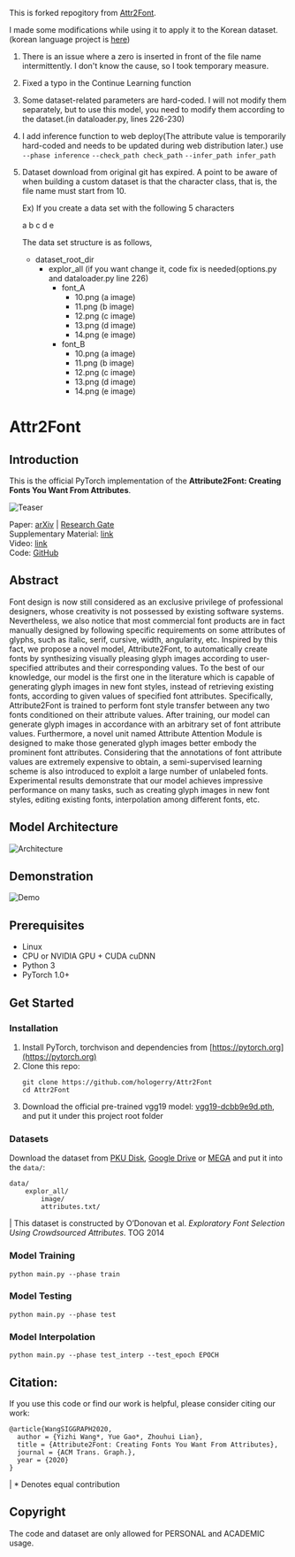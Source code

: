 This is forked repogitory from [Attr2Font](https://github.com/hologerry/Attr2Font).

I made some modifications while using it to apply it to the Korean dataset.(korean language project is [here](https://github.com/withdongyeong/KDT_B4))

1. There is an issue where a zero is inserted in front of the file name intermittently. I don't know the cause, so I took temporary measure.
2. Fixed a typo in the Continue Learning function
3. Some dataset-related parameters are hard-coded. I will not modify them separately, but to use this model, you need to modify them according to the dataset.(in dataloader.py, lines 226-230)
4. I add inference function to web deploy(The attribute value is temporarily hard-coded and needs to be updated during web distribution later.)
   use `--phase inference` `--check_path check_path` `--infer_path infer_path`
6. Dataset download from original git has expired. A point to be aware of when building a custom dataset is that the character class, that is, the file name must start from 10.

   Ex) If you create a data set with the following 5 characters
   
   a b c d e

   The data set structure is as follows,
   
   - dataset_root_dir
      - explor_all (if you want change it, code fix is needed(options.py and dataloader.py line 226)
         - font_A
            - 10.png (a image)
            - 11.png (b image)
            - 12.png (c image)
            - 13.png (d image)
            - 14.png (e image)
         - font_B
            - 10.png (a image)
            - 11.png (b image)
            - 12.png (c image)
            - 13.png (d image)
            - 14.png (e image)

# Attr2Font
## Introduction

This is the official PyTorch implementation of the **Attribute2Font: Creating Fonts You Want From Attributes**.

![Teaser](img/teaser.png)

Paper: [arXiv](https://arxiv.org/abs/2005.07865) | [Research Gate](https://www.researchgate.net/publication/341423467_Attribute2Font_Creating_Fonts_You_Want_From_Attributes/comments)   
Supplementary Material: [link](paper/Siggraph2020_Attr2Font_Supplemental_Material.pdf)   
Video: [link](img/att2font_demo.mov)   
Code: [GitHub](https://github.com/hologerry/Attr2Font)   



## Abstract
Font design is now still considered as an exclusive privilege of professional designers, whose creativity is not possessed by existing software systems. Nevertheless, we also notice that most commercial font products are in fact manually designed by following specific requirements on some attributes of glyphs, such as italic, serif, cursive, width, angularity, etc. Inspired by this fact, we propose a novel model, Attribute2Font, to automatically create fonts by synthesizing visually pleasing glyph images according to user-specified attributes and their corresponding values. To the best of our knowledge, our model is the first one in the literature which is capable of generating glyph images in new font styles, instead of retrieving existing fonts, according to given values of specified font attributes. Specifically, Attribute2Font is trained to perform font style transfer between any two fonts conditioned on their attribute values. After training, our model can generate glyph images in accordance with an arbitrary set of font attribute values. Furthermore, a novel unit named Attribute Attention Module is designed to make those generated glyph images better embody the prominent font attributes. Considering that the annotations of font attribute values are extremely expensive to obtain, a semi-supervised learning scheme is also introduced to exploit a large number of unlabeled fonts. Experimental results demonstrate that our model achieves impressive performance on many tasks, such as creating glyph images in new font styles, editing existing fonts, interpolation among different fonts, etc.

## Model Architecture
![Architecture](img/att_arch.png)

## Demonstration
![Demo](img/att2font_demo.gif)

## Prerequisites

* Linux
* CPU or NVIDIA GPU + CUDA cuDNN
* Python 3
* PyTorch 1.0+

## Get Started

### Installation
1. Install PyTorch, torchvison and dependencies from [https://pytorch.org](https://pytorch.org)
2. Clone this repo:
   ```shell
   git clone https://github.com/hologerry/Attr2Font
   cd Attr2Font
   ```
3. Download the official pre-trained vgg19 model: [vgg19-dcbb9e9d.pth](https://download.pytorch.org/models/vgg19-dcbb9e9d.pth), and put it under this project root folder


### Datasets

Download the dataset from [PKU Disk](https://disk.pku.edu.cn:443/link/984852AA48580C84B1A63467390DAB69), [Google Drive](https://drive.google.com/open?id=1P2DbNbVw4Q__WcV1YdzE7zsDKilmd3pO) or [MEGA](https://mega.nz/file/zoYmyIxZ#1DqZjgu21AAJ1nenruYQPo2cS0Xjw4dINAjj3iTmfr8) and put it into the `data/`:
```
data/
    explor_all/
        image/
        attributes.txt/
```
| This dataset is constructed by O’Donovan et al. *Exploratory Font Selection Using Crowdsourced Attributes*. TOG 2014



### Model Training
```
python main.py --phase train
```

### Model Testing
```
python main.py --phase test
```


### Model Interpolation
```
python main.py --phase test_interp --test_epoch EPOCH
```


## Citation:

If you use this code or find our work is helpful, please consider citing our work:
```
@article{WangSIGGRAPH2020,
  author = {Yizhi Wang*, Yue Gao*, Zhouhui Lian},
  title = {Attribute2Font: Creating Fonts You Want From Attributes},
  journal = {ACM Trans. Graph.},
  year = {2020}
}
```
| * Denotes equal contribution


## Copyright

The code and dataset are only allowed for PERSONAL and ACADEMIC usage.
